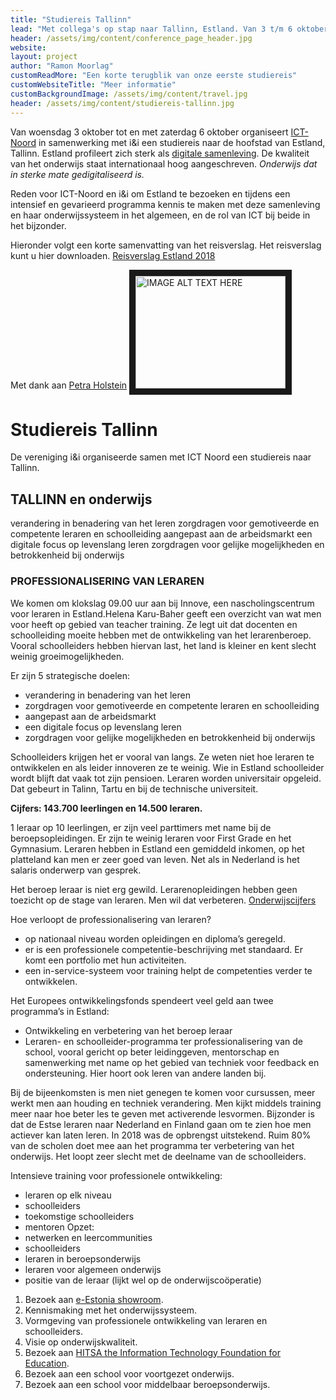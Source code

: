 ```yaml
---
title: "Studiereis Tallinn"
lead: "Met collega's op stap naar Tallinn, Estland. Van 3 t/m 6 oktober 2018."
header: /assets/img/content/conference_page_header.jpg
website: 
layout: project
author: "Ramon Moorlag"
customReadMore: "Een korte terugblik van onze eerste studiereis"
customWebsiteTitle: "Meer informatie"
customBackgroundImage: /assets/img/content/travel.jpg
header: /assets/img/content/studiereis-tallinn.jpg
---
```


Van woensdag 3 oktober tot en met zaterdag 6 oktober organiseert [ICT-Noord](http://ict-noord.nl) in samenwerking met i&i een studiereis naar de hoofstad van Estland, Tallinn.
Estland profileert zich sterk als [digitale samenleving](https://e-estonia.com). De kwaliteit van het onderwijs staat internationaal hoog aangeschreven. *Onderwijs dat in sterke mate gedigitaliseerd is.*

Reden voor ICT-Noord en i&i om Estland te bezoeken en tijdens een intensief en gevarieerd programma kennis te maken met deze samenleving en haar onderwijssysteem in het algemeen, en de rol van ICT bij beide in het bijzonder.

Hieronder volgt een korte samenvatting van het reisverslag. Het reisverslag kunt u hier downloaden.
[Reisverslag Estland 2018](https://drive.google.com/file/d/15TXUiBZtU0KyOXx3IVrGYgOKe1FEEh3W/view?usp=sharing)

Met dank aan [Petra Holstein](http://petraholstein.nl/estonia-douze-points/)
<a href="http://www.youtube.com/watch?feature=player_embedded&v=2LWbrP42aH0
" target="_blank"><img src="http://img.youtube.com/vi/2LWbrP42aH0/0.jpg" 
alt="IMAGE ALT TEXT HERE" width="240" height="180" border="10" /></a>

# Studiereis Tallinn
De vereniging i&i organiseerde samen met ICT Noord een studiereis naar Tallinn. 

## TALLINN en onderwijs
verandering in benadering van het leren
zorgdragen voor gemotiveerde en competente leraren en schoolleiding
aangepast aan de arbeidsmarkt
een digitale focus op levenslang leren
zorgdragen voor gelijke mogelijkheden en betrokkenheid bij onderwijs

### PROFESSIONALISERING VAN LERAREN
We komen om klokslag 09.00 uur aan bij Innove, een nascholingscentrum voor leraren in Estland.Helena Karu-Baher geeft een overzicht van wat men voor heeft op gebied van teacher training. Ze legt uit dat docenten en schoolleiding moeite hebben met de ontwikkeling van het lerarenberoep. Vooral schoolleiders hebben hiervan last, het land is kleiner en kent slecht weinig groeimogelijkheden.

Er zijn 5 strategische doelen:

* verandering in benadering van het leren
* zorgdragen voor gemotiveerde en competente leraren en schoolleiding
* aangepast aan de arbeidsmarkt
* een digitale focus op levenslang leren
* zorgdragen voor gelijke mogelijkheden en betrokkenheid bij onderwijs

Schoolleiders krijgen het er vooral van langs. Ze weten niet hoe leraren te ontwikkelen en als leider innoveren ze te weinig. Wie in Estland schoolleider wordt blijft dat vaak tot zijn pensioen. Leraren worden universitair opgeleid. Dat gebeurt in Talinn, Tartu en bij de technische universiteit.

**Cijfers: 143.700 leerlingen en 14.500 leraren.**

1 leraar op 10 leerlingen, er zijn veel parttimers met name bij de beroepsopleidingen.
Er zijn te weinig leraren voor First Grade en het Gymnasium. Leraren hebben in Estland een gemiddeld inkomen, op het platteland kan men er zeer goed van leven. Net als in Nederland is het salaris onderwerp van gesprek.

Het beroep leraar is niet erg gewild. Lerarenopleidingen hebben geen toezicht op de stage van leraren. Men wil dat verbeteren. [Onderwijscijfers](https://www.haridussilm.ee "Onderwijscijfers Estland")

Hoe verloopt de professionalisering van leraren?
* op nationaal niveau worden opleidingen en diploma’s geregeld.
* er is een professionele competentie-beschrijving met standaard. Er komt een portfolio met hun activiteiten.
* een in-service-systeem voor training helpt de competenties verder te ontwikkelen.

Het Europees ontwikkelingsfonds spendeert veel geld aan twee programma’s in Estland:

* Ontwikkeling en verbetering van het beroep leraar
* Leraren- en schoolleider-programma ter professionalisering van de school, vooral gericht op beter leidinggeven, mentorschap en samenwerking met name op het gebied van techniek voor feedback en ondersteuning. Hier hoort ook leren van andere landen bij.

Bij de bijeenkomsten is men niet genegen te komen voor cursussen, meer werkt men aan houding en techniek verandering. Men kijkt middels training meer naar hoe beter les te geven met activerende lesvormen. Bijzonder is dat de Estse leraren naar Nederland en Finland gaan om te zien hoe men actiever kan laten leren. In 2018 was de opbrengst uitstekend. Ruim 80% van de scholen doet mee aan het programma ter verbetering van het onderwijs. Het loopt zeer slecht met de deelname van de schoolleiders.

Intensieve training voor professionele ontwikkeling:
* leraren op elk niveau
* schoolleiders
* toekomstige schoolleiders
* mentoren
Opzet:
* netwerken en leercommunities
* schoolleiders
* leraren in beroepsonderwijs
* leraren voor algemeen onderwijs
* positie van de leraar (lijkt wel op de onderwijscoöperatie)



1. Bezoek aan [e-Estonia showroom](https://e-estonia.com/showroom).
2. Kennismaking met het onderwijssysteem.
3. Vormgeving van professionele ontwikkeling van leraren en schoolleiders.
4. Visie op onderwijskwaliteit.
5. Bezoek aan [HITSA the Information Technology Foundation for Education](https://www.hitsa.ee).
6. Bezoek aan een school voor voortgezet onderwijs.
7. Bezoek aan een school voor middelbaar beroepsonderwijs.
